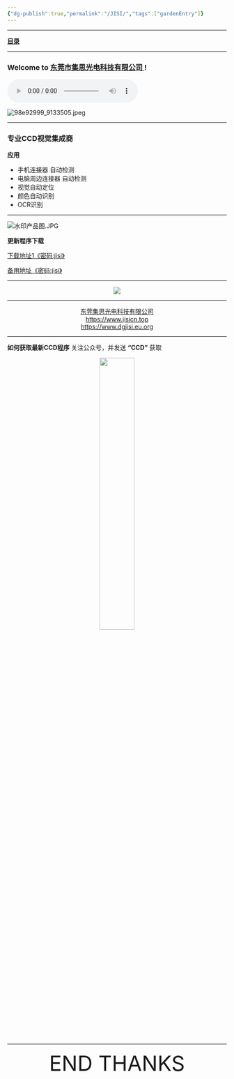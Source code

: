 ```yaml
---
{"dg-publish":true,"permalink":"/JISI/","tags":["gardenEntry"]}
---
```



---

 **[目录](List)**

---
### Welcome to [东莞市集思光电科技有限公司 ](https://www.jisicn.top) ! 

<audio id="audio" controls="" preload="none" autoplay="autoplay">
      <source id="mp3" src="">
</audio>

![98e92999_9133505.jpeg](https://tc.899900.xyz/img/202405031228351.jpeg)

---

### 专业CCD视觉集成商

**应用**

- 手机连接器 自动检测
-  电脑周边连接器 自动检测
-  视觉自动定位
- 颜色自动识别
- OCR识别

---

![水印产品图.JPG](https://tc.899900.xyz/img/202304122151817.JPG)

<!-- ![hello world_02](https://tc.899900.xyz/img/202405012134386.png) -->

**更新程序下载**
<p align="left"><a href="https://cloud.jisi.cf/s/wZfL" target="_blank">下载地址1《密码:jisi》</a></p>
<p align="left"><a href="https://jisi.lanzout.com/b0114318j" target="_blank">备用地址《密码:jisi》</a></p>


---

<div align="center">
    <img src="https://tc.899900.xyz/img/202405012135074.jpg"></img>
</div>




---
<center><a href="https://www.jisicn.top" target="_blank">东莞集思光电科技有限公司</a></center>
<center><a href="https://www.jisicn.top" target="_blank">https://www.jisicn.top</a></center>
<center><a href="Https://www.dgjisi.eu.org" target="_blank">https://www.dgjisi.eu.org</a></center>

---
**如何获取最新CCD程序**
关注公众号，并发送 **“CCD”** 获取


<div align="center">
    <img src="https://tc.899900.xyz/img/202405012133208.jpg" width="40%" height="40%"></img>
</div>


------

<div align='center' ><font size='50'>END THANKS</font></div>